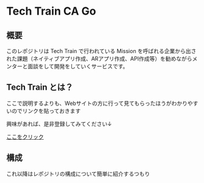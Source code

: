 # Tech Train CA Go

## 概要

このレポジトリは Tech Train で行われている Mission を呼ばれる企業から出された課題（ネイティブアプリ作成、ARアプリ作成、API作成等）を勧めながらメンターと面談をして開発をしていくサービスです。

## Tech Train とは？

ここで説明するよりも、Webサイトの方に行って見てもらったほうがわかりやすいのでリンクを貼っておきます

興味があれば、是非登録してみてください↓

<a href="https://techbowl.co.jp/techtrain" target="_blank">ここをクリック</a>

## 構成

これ以降はレポジトリの構成について簡単に紹介するつもり
